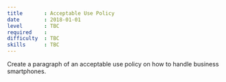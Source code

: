 ```yaml
---
title       : Acceptable Use Policy
date        : 2018-01-01
level       : TBC
required    :
difficulty  : TBC
skills      : TBC
---
```


Create a paragraph of an acceptable use policy on how to handle business smartphones.